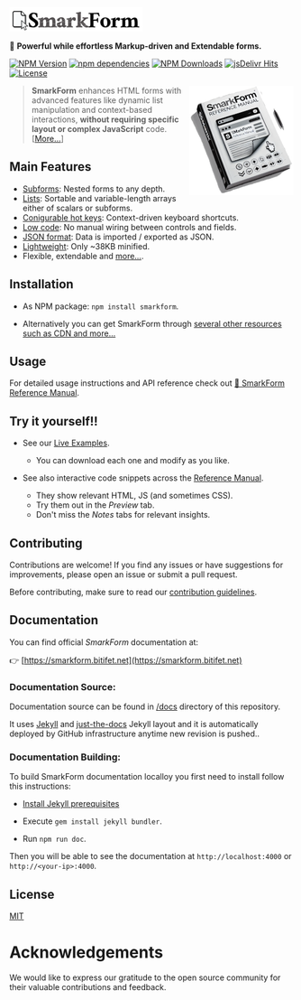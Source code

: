 [![SmarkForm Logo](docs/assets/SmarkForm_logo.png)](https://www.npmjs.com/package/smarkform)

🚀 **Powerful while effortless Markup-driven and Extendable forms.**

[![NPM Version][npm-image]][npm-url]
[![npm dependencies][dependencies-image]][dependencies-url]
[![NPM Downloads][downloads-image]][downloads-url]
[![jsDelivr Hits][cdnhits-image]][cdnhits-url]
[![License][license-image]][license-url]
<!-- Hilighting fix: []() -->

<a href="https://smarkform.bitifet.net">
<img align="right" alt="Reference Manual" src="docs/assets/ReferenceManual.png" />
</a>

> **SmarkForm** enhances HTML forms with advanced features like dynamic list
manipulation and context-based interactions, **without requiring specific
layout or complex JavaScript** code.
\[[More...](https://smarkform.bitifet.net/about/introduction)\]


## Main Features

  * [Subforms](https://smarkform.bitifet.net/about/showcase#nested-forms):
    Nested forms to any depth.
  * [Lists](https://smarkform.bitifet.net/about/showcase#lists): Sortable and
    variable-length arrays either of scalars or subforms.
  * [Conigurable hot
    keys](https://smarkform.bitifet.net/about/showcase#context-driven-keyboard-shortcuts):
    Context-driven keyboard shortcuts.
  * [Low code](https://smarkform.bitifet.net/about/showcase#basic-form): No
    manual wiring between controls and fields.
  * [JSON
    format](https://smarkform.bitifet.net/about/showcase#import-and-export-data):
    Data is imported / exported as JSON.
  * [Lightweight](https://smarkform.bitifet.net/resources/download): Only ~38KB
    minified.
  * Flexible, extendable and
    [more...](https://smarkform.bitifet.net/about/features).


## Installation

  * As NPM package: `npm install smarkform`.

  * Alternatively you can get SmarkForm through [several other resources such
    as CDN and
    more...](https://smarkform.bitifet.net/getting_started/getting_smarkform)

## Usage

For detailed usage instructions and API reference check out [📔 SmarkForm
Reference Manual](https://smarkform.bitifet.net).


## Try it yourself!!

  * See our [Live Examples](https://smarkform.bitifet.net/resources/examples).
    - You can download each one and modify as you like.

  * See also interactive code snippets across the [Reference Manual](https://smarkform.bitifet.net).
    - They show relevant HTML, JS (and sometimes CSS).
    - Try them out in the *Preview* tab.
    - Don't miss the *Notes* tabs for relevant insights.


## Contributing

Contributions are welcome! If you find any issues or have suggestions for improvements, please open an issue or submit a pull request.

Before contributing, make sure to read our [contribution guidelines](https://smarkform.bitifet.net/community/contributing).


## Documentation

You can find official *SmarkForm* documentation at:

  👉 [https://smarkform.bitifet.net](https://smarkform.bitifet.net)


### Documentation Source:

Documentation source can be found in [/docs](/docs) directory of this
repository.

It uses [Jekyll](https://jekyllrb.com/) and
[just-the-docs](https://just-the-docs.github.io/just-the-docs/) Jekyll layout
and it is automatically deployed by GitHub infrastructure anytime new revision
is pushed..


### Documentation Building:

To build SmarkForm documentation localloy you first need to install follow this
instructions:

  * [Install Jekyll prerequisites](https://jekyllrb.com/docs/installation/)

  * Execute `gem install jekyll bundler`.

  * Run `npm run doc`.

Then you will be able to see the documentation at `http://localhost:4000` or
`http://<your-ip>:4000`.


## License

  [MIT](LICENSE)


# Acknowledgements

We would like to express our gratitude to the open source community for their valuable contributions and feedback.


[npm-image]: https://img.shields.io/npm/v/smarkform.svg
[npm-url]: https://npmjs.org/package/smarkform
[dependencies-image]: https://img.shields.io/badge/dependencies-0-green
[dependencies-url]: https://www.npmjs.com/package/smarkform?activeTab=dependencies
[downloads-image]: https://img.shields.io/npm/dm/smarkform.svg
[downloads-url]: https://npmjs.org/package/smarkform
[cdnhits-image]: https://data.jsdelivr.com/v1/package/npm/smarkform/badge?style=rounded
[cdnhits-url]: https://www.jsdelivr.com/package/npm/smarkform
[license-image]: https://img.shields.io/badge/license-MIT-brightgreen.svg
[license-url]: https://opensource.org/licenses/MIT


